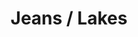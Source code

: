 ---
inv_num: 2016-102
add_credit:
url: 2016-102-jeans-lakes
title: Jeans / Lakes
year: '2016'
display_year: '2016'
medium: 1920x1080 H.264/MPEG-4 Part 10 looped digital file (from 11 lossless TIFS),
  media player, 65–75” flatscreen, armature, various cables
dims:
pitch:
ps:
live_url:
youtube:
related_code:
subheading:
download:
commission:
layout: things-i-made
---